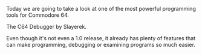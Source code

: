 Today we are going to take a look at one of the most powerful programming tools for Commodore 64.

The C64 Debugger by Slayerek.

Even though it's not even a 1.0 release, it already has plenty of features that can make programming, debugging or examining programs so much easier.